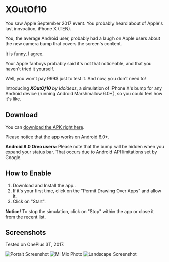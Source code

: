 # XOutOf10
You saw Apple September 2017 event. You probably heard about of Apple's last innvoation, iPhone X (TEN).

You, the average Android user, probably had a laugh on Apple users about the new camera bump that covers the screen's content.

It is funny, I agree.

Your Apple fanboys probably said it's not that noticeable, and that you haven't tried it yourself.

Well, you won't pay 999$ just to test it. And now, you don't need to!

Introducing ***XOutOf10*** *by Idoideas*, a simulation of iPhone X's bump for any Android device (running Android Marshmallow 6.0+), so you could feel how it's like.

## Download

You can [download the APK right here](https://github.com/idoideas/XOutOf10/blob/master/XOutOf10.apk?raw=true).

Please notice that the app works on Android 6.0+.

**Android 8.0 Oreo users:** Please note that the bump will be hidden when you expand your status bar. That occurs due to Android API limitations set by Google.

## How to Enable

1. Download and Install the app..
2. If it's your first time, click on the "Permit Drawing Over Apps" and allow it.
3. Click on "Start".

**Notice!** To stop the simulation, click on "Stop" within the app or close it from the recent list.

## Screenshots

Tested on OnePlus 3T, 2017.

![Portait Screenshot](https://i.imgur.com/Wq429gQ.jpg) ![Mi Mix Photo](https://i.imgur.com/IeOLg5s.png)
![Landscape Screenshot](https://i.imgur.com/MWXdVr1.jpg)

